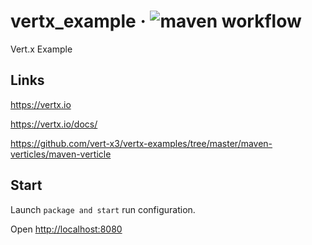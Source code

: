 # vertx_example &middot; ![maven workflow](https://github.com/hofiorg/vertx_example/actions/workflows/maven.yml/badge.svg)
Vert.x Example

## Links

<https://vertx.io>

<https://vertx.io/docs/>

<https://github.com/vert-x3/vertx-examples/tree/master/maven-verticles/maven-verticle>

## Start

Launch `package and start` run configuration.

Open <http://localhost:8080> 
